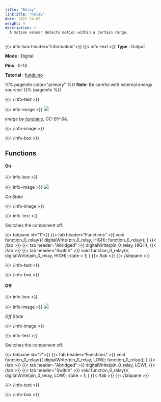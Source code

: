 ```yaml
---
title: "Relay"
linkTitle: "Relay"
date: 2022-24-02
weight: 4
description: >
  A motion sensor detects motion within a certain range.
---
```


{{< info-box header="Information">}}
{{< info-text >}}
  **Type** : Output

  **Mode** : Digital

  **Pins** : 0-14

  **Tutorial** : [funduino](https://funduino.de/nr-15-relais) 

  {{% pageinfo color="primary" %}}
**Note:** Be careful with external energy sources!
{{% /pageinfo %}}

  {{< /info-text >}}

  {{< info-image >}}
   ![](https://funduinoshop.com/media/image/9d/b7/e9/relais_karte_1-kanal_5v_230V.jpg)
   
   _Image by [funduino](https://funduinoshop.com/media/image/9d/b7/e9/relais_karte_1-kanal_5v_230V.jpg), CC-BY-SA._

  {{< /info-image >}}

{{< /info-box >}}


## Functions

#### On

{{< info-box >}}

  {{< info-image >}}
   ![](/docs/components/relay_on.png)
   
   _On State_

  {{< /info-image >}}

{{< info-text >}}

Switches the component off.
  
  {{< tabpane id="1">}}
  {{< tab header="Functions" >}}
void function_0_relay(){
digitalWrite(pin_0_relay, HIGH);
function_0_relay();
}
  {{< /tab >}}
  {{< tab header="Abridged" >}}
digitalWrite(pin_0_relay, HIGH);
  {{< /tab >}}
  {{< tab header="Switch" >}}
void function_0_relay(){
digitalWrite(pin_0_relay, HIGH);
state = 1;
}
  {{< /tab >}}
{{< /tabpane >}}

  {{< /info-text >}}

{{< /info-box >}}

#### Off

{{< info-box >}}

  {{< info-image >}}
   ![](/docs/components/relay_off.png)
   
   _Off State_

  {{< /info-image >}}

{{< info-text >}}

  Switches the component off.
  
  {{< tabpane id="2">}}
  {{< tab header="Functions" >}}
void function_0_relay(){
digitalWrite(pin_0_relay, LOW);
function_0_relay();
}
  {{< /tab >}}
  {{< tab header="Abridged" >}}
digitalWrite(pin_0_relay, LOW);
  {{< /tab >}}
  {{< tab header="Switch" >}}
void function_0_relay(){
digitalWrite(pin_0_relay, LOW);
state = 1;
}
  {{< /tab >}}
{{< /tabpane >}}

  {{< /info-text >}}

{{< /info-box >}}